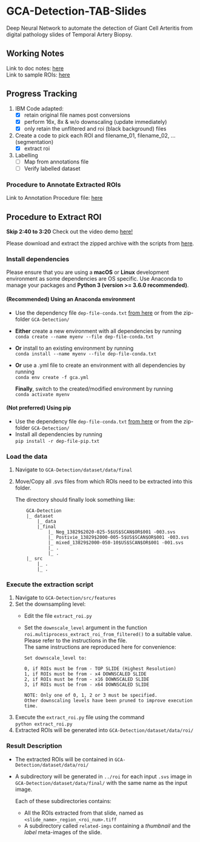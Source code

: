 # GCA-Detection-TAB-Slides

Deep Neural Network to automate the detection of Giant Cell Arteritis from digital pathology slides of Temporal Artery Biopsy.

## Working Notes

 Link to doc notes: [here](https://docs.google.com/document/d/1EI5U-VP_N0la0jteKMeJGxWmzn7jbAj8no2Khai4MwM/edit)      
 Link to sample ROIs: [here](https://drive.google.com/drive/folders/1w94vfqY0z4Gr2lwi8LnAQiKYCEJDIUHV?usp=sharing)
 
## Progress Tracking

1. IBM Code adapted:
    - [X] retain original file names post conversions
    - [X] perform 16x, 8x & w/o downscaling (update immediately)
    - [X] only retain the unflitered and roi (black background) files
2. Create a code to pick each ROI and filename_01, filename_02, ... (segmentation)
    - [X] extract roi
3. Labelling
    - [ ] Map from annotations file
    - [ ] Verify labelled dataset

### Procedure to Annotate Extracted ROIs

Link to Annotation Procedure file: [here](./annotation-procedure.md)

## Procedure to Extract ROI

**Skip 2:40 to 3:20** Check out the video demo [here!](https://drive.google.com/file/d/1Hb6pySfqGVqKtTUiBUeS54muv80gTESg/view?usp=sharing)

Please download and extract the zipped archive with the scripts from [here](https://drive.google.com/file/d/1C9q9iBO6B72okd34DB3xHJp5LrY76eSb/view?usp=sharing).

### Install dependencies

Please ensure that you are using a **macOS** or **Linux** development environment as some dependencies are OS specific.
Use Anaconda to manage your packages and **Python 3 (version >= 3.6.0 recommended)**.

#### **(Recommended)** Using an Anaconda environment
- Use the dependency file `dep-file-conda.txt` [from here](https://raw.githubusercontent.com/karthik-d/TAB-Slides/main/dep-file-conda.txt) or from the zip-folder `GCA-Detection/`
- **Either** create a new environment with all dependencies by running   
`conda create --name myenv --file dep-file-conda.txt`
- **Or** install to an existing environment by running   
`conda install --name myenv --file dep-file-conda.txt`
- **Or** use a .yml file to create an environment with all dependencies by running   
`conda env create -f gca.yml`

    **Finally**, switch to the created/modified environment by running   
    `conda activate myenv`


#### **(Not preferred)** Using pip
- Use the dependency file `dep-file-conda.txt` [from here](https://raw.githubusercontent.com/karthik-d/TAB-Slides/main/dep-file-pip.txt) or from the zip-folder `GCA-Detection/`
- Install all dependencies by running   
`pip install -r dep-file-pip.txt`


### Load the data

1. Navigate to `GCA-Detection/dataset/data/final`
2. Move/Copy all .svs files from which ROIs need to be extracted into this folder.

    The directory should finally look something like:   
    ```
        GCA-Detection
        |_ dataset
            |_ data
            |_final
                |_ Neg_13829$2020-025-5$US$SCAN$OR$001 -003.svs
                |_ Postivie_13829$2000-005-5$US$SCAN$OR$001 -003.svs
                |_ mixed_13829$2000-050-10$US$SCAN$OR$001 -001.svs
                |_ .
                |_ .
        |_ src
            |_ .
            |_ .
    ```

### Execute the extraction script

1. Navigate to `GCA-Detection/src/features`
2. Set the downsampling level:    
    - Edit the file `extract_roi.py`
    - Set the `downscale_level` argument in the function `roi.multiprocess_extract_roi_from_filtered()` to a suitable value.    
    Please refer to the instructions in the file.   
    The same instructions are reproduced here for convenience:   

        ```
        Set downscale_level to:
        
        0, if ROIs must be from - TOP SLIDE (Highest Resolution) 
        1, if ROIs must be from - x4 DOWNSCALED SLIDE
        2, if ROIs must be from - x16 DOWNSCALED SLIDE
        3, if ROIs must be from - x64 DOWNSCALED SLIDE
        
        NOTE: Only one of 0, 1, 2 or 3 must be specified. 
        Other downscaling levels have been pruned to improve execution time.
        ```
3. Execute the `extract_roi.py` file using the command  
        ```
        python extract_roi.py
        ```
4. Extracted ROIs will be generated into `GCA-Detection/dataset/data/roi/`

### Result Description

- The extracted ROIs will be contained in `GCA-Detection/dataset/data/roi/`

- A subdirectory will be generated in `../roi` for each input `.svs` image in `GCA-Detection/dataset/data/final/` with the same name as the input image.

    Each of these subdirectories contains:
    - All the ROIs extracted from that slide, named as `<slide_name>_region_<roi_num>.tiff`
    - A subdirectory called `related-imgs` containing a _thumbnail_ and the _label_ meta-images of the slide.
